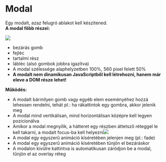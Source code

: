 
# Modal

Egy modalt, azaz felugró ablakot kell készítened.  
**A modal főbb részei:**

![](https://files.cdn.thinkific.com/file_uploads/219412/images/998/54f/93d/modal.jpg)

-   bezárás gomb
-   fejléc
-   tartalmi rész
-   lábléc (alsó gombok jobbra igazítva)
-   A modal szélessége alaphelyzetben 100%, 560 pixel felett 50%
-   **A modalt nem dinamikusan JavaScriptből kell létrehozni, hanem már eleve a DOM része lehet!**

**Működés:**

-   A modalt bármilyen gomb vagy egyéb elem eseményéhez hozzá lehessen rendelni, tehát pl.: ha rákattintok egy gombra, akkor jelenik meg
-   A modal mind vertikálisan, mind horizontálisan középre kell legyen pozicionálva
-   Amikor a modal megnyílik, a hátteret egy részben áttetsző réteggel le kell takarni, a modalt focus-ba kell helyezni![](https://files.cdn.thinkific.com/file_uploads/219412/images/a0b/a49/b7f/modal-open.jpg)
-   A modal egy egyszerű animáció kíséretében jelenjen meg (pl.: fade)
-   A modal egy egyszerű animáció kíséretében tűnjön el bezáráskor
-   A modalon kívülre kattintva is automatikusan záródjon be a modal, tűnjön el az overlay réteg
